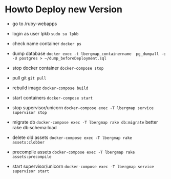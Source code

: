 # Howto Deploy new Version
* go to /ruby-webapps
* login as user lpkb        `sudo su lpkb`
* check name container      `docker ps`
* dump database             `docker exec -t lbergmap_containername  pg_dumpall -c -U postgres > ~/dump_beforeDeployment.sql`
* stop docker container     `docker-compose stop`
* pull git                  `git pull`

* rebuild image             `docker-compose build`
* start containers          `docker-compose start`
* stop supervisor/unicorn   `docker-compose exec -T lbergmap service supervisor stop`
* migrate db                `docker-compose exec -T lbergmap rake db:migrate` better rake db:schema:load
* delete old assets         `docker-compose exec -T lbergmap rake assets:clobber`
* precompile assets         `docker-compose exec -T lbergmap rake assets:precompile`
* start supervisor/unicorn  `docker-compose exec -T lbergmap service supervisor start`
